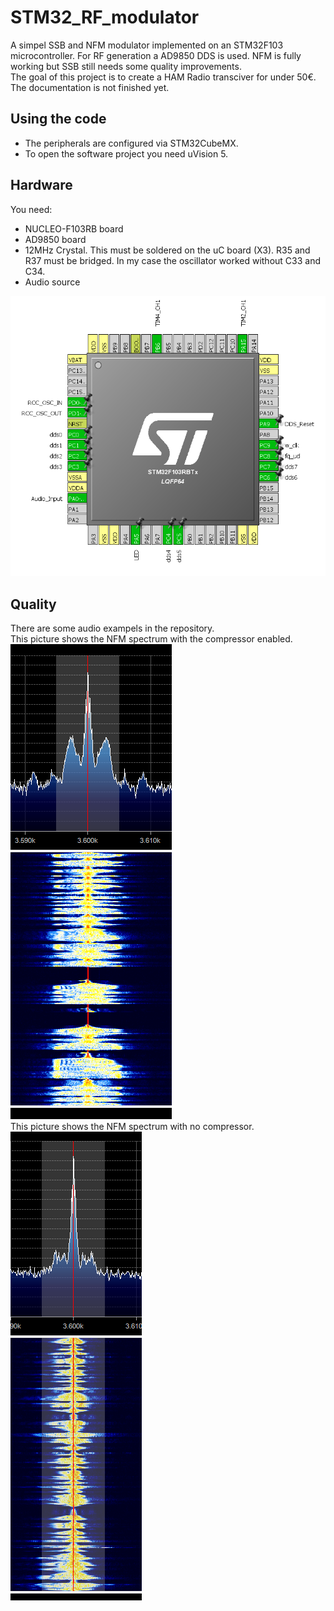 ﻿# STM32_RF_modulator

A simpel SSB and NFM modulator implemented on an STM32F103 microcontroller. For RF generation a AD9850 DDS is used. NFM is fully working but SSB still needs some quality improvements.  
The goal of this project is to create a HAM Radio transciver for under 50€. The documentation is not finished yet.

## Using the code
* The peripherals are configured via STM32CubeMX.
* To open the software project you need uVision 5.

## Hardware
You need:
* NUCLEO-F103RB board
* AD9850 board
* 12MHz Crystal. This must be soldered on the uC board (X3). R35 and R37 must be bridged. In my case the oscillator worked without C33 and C34.
* Audio source

![Pinout](/Pinout.PNG)

## Quality
There are some audio exampels in the repository.  
This picture shows the NFM spectrum with the compressor enabled.  
![Compressor on](/nfm_with_compressor.PNG)  
This picture shows the NFM spectrum with no compressor.  
![Compressor off](/nfm_no_compressor.PNG)  
